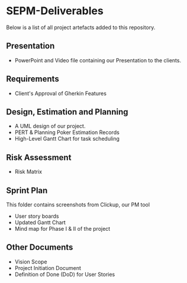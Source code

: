 # SEPM-Deliverables
Below is a list of all project artefacts added to this repository.

## Presentation
* PowerPoint and Video file containing our Presentation to the clients.

## Requirements
* Client's Approval of Gherkin Features

## Design, Estimation and Planning
* A UML design of our project. 
* PERT & Planning Poker Estimation Records
* High-Level Gantt Chart for task scheduling

## Risk Assessment
* Risk Matrix 

## Sprint Plan
This folder contains screenshots from Clickup, our PM tool
* User story boards
* Updated Gantt Chart
* Mind map for Phase I & II of the project

## Other Documents
* Vision Scope
* Project Initiation Document
* Definition of Done (DoD) for User Stories


